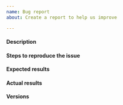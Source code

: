 ```yaml
---
name: Bug report
about: Create a report to help us improve

---
```


<!--
====================================
IF YOUR ISSUE IS RELATED TO SECURITY
====================================
please submit it to the security mailing-list security@riot-os.org.

If your issue is a question related to the usage of RIOT, please submit it to
our forum at https://forum.riot-os.org.
-->

#### Description
<!--
Example: Cannot build gnrc_networking application for samr21-xpro board.
-->

#### Steps to reproduce the issue
<!--
Try to describe as precisely as possible here the steps required to reproduce
the issue. Here you can also describe your hardware configuration, the network
setup, etc.
-->

#### Expected results
<!--
Example: The gnrc_networking application builds on samr21-xpro.
-->

#### Actual results
<!--
Please paste or specifically describe the actual output.
-->

#### Versions
<!--
Operating system: macOS, Linux, Vagrant VM
Build environment: GCC, CLang versions (you can run the following command from
the RIOT base directory: make print-versions).
-->

<!-- Thanks for contributing! -->
